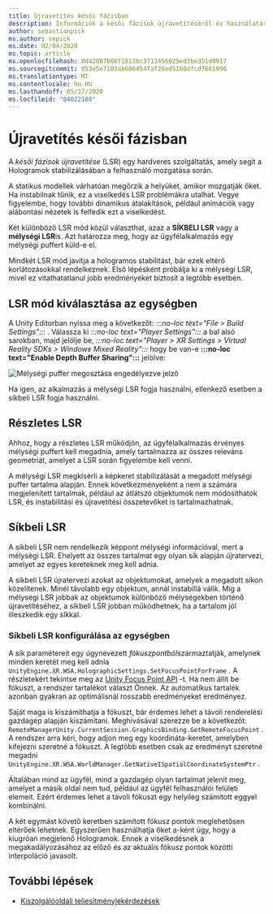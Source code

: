 ```yaml
---
title: Újravetítés késői fázisban
description: Információk a késői fázisok újravetítéséről és használatáról.
author: sebastianpick
ms.author: sepick
ms.date: 02/04/2020
ms.topic: article
ms.openlocfilehash: 8d42087008f1812bc3713456025ed3be351d0917
ms.sourcegitcommit: 053e5e7103ab666454faf26ed51b0dfcd7661996
ms.translationtype: MT
ms.contentlocale: hu-HU
ms.lasthandoff: 05/27/2020
ms.locfileid: "84022180"
---
```

# <a name="late-stage-reprojection"></a>Újravetítés késői fázisban

A *késői fázisok újravetítése* (LSR) egy hardveres szolgáltatás, amely segít a Hologramok stabilizálásában a felhasználó mozgatása során.

A statikus modellek várhatóan megőrzik a helyüket, amikor mozgatják őket. Ha instabilnak tűnik, ez a viselkedés LSR problémákra utalhat. Vegye figyelembe, hogy további dinamikus átalakítások, például animációk vagy alábontási nézetek is felfedik ezt a viselkedést.

Két különböző LSR mód közül választhat, azaz a **SÍKBELI LSR** vagy a **mélységi LSR**is. Azt határozza meg, hogy az ügyfélalkalmazás egy mélységi puffert küld-e el.

Mindkét LSR mód javítja a hologramos stabilitást, bár ezek eltérő korlátozásokkal rendelkeznek. Első lépésként próbálja ki a mélységi LSR, mivel ez vitathatatlanul jobb eredményeket biztosít a legtöbb esetben.

## <a name="choose-lsr-mode-in-unity"></a>LSR mód kiválasztása az egységben

A Unity Editorban nyissa meg a következőt: *:::no-loc text="File > Build Settings":::* . Válassza ki *:::no-loc text="Player Settings":::* a bal alsó sarokban, majd jelölje be, *:::no-loc text="Player > XR Settings > Virtual Reality SDKs > Windows Mixed Reality":::* hogy be van-e **:::no-loc text="Enable Depth Buffer Sharing":::** jelölve:

![Mélységi puffer megosztása engedélyezve jelző](./media/unity-depth-buffer-sharing-enabled.png)

Ha igen, az alkalmazás a mélységi LSR fogja használni, ellenkező esetben a síkbeli LSR fogja használni.

## <a name="depth-lsr"></a>Részletes LSR

Ahhoz, hogy a részletes LSR működjön, az ügyfélalkalmazás érvényes mélységi puffert kell megadnia, amely tartalmazza az összes releváns geometriát, amelyet a LSR során figyelembe kell venni.

A mélységi LSR megkísérli a képkeret stabilizálását a megadott mélységi puffer tartalma alapján. Ennek következményeként a nem a számára megjelenített tartalmak, például az átlátszó objektumok nem módosíthatók LSR, és instabilitási és újravetítési összetevőket is tartalmazhatnak.

## <a name="planar-lsr"></a>Síkbeli LSR

A síkbeli LSR nem rendelkezik képpont mélységi információval, mert a mélységi LSR. Ehelyett az összes tartalmat egy olyan sík alapján újratervezi, amelyet az egyes kereteknek meg kell adnia.

A síkbeli LSR újratervezi azokat az objektumokat, amelyek a megadott síkon közelítenek. Minél távolabb egy objektum, annál instabillá válik. Míg a mélységi LSR jobbak az objektumok különböző mélységekben történő újravetítéséhez, a síkbeli LSR jobban működhetnek, ha a tartalom jól illeszkedik egy síkkal.

### <a name="configure-planar-lsr-in-unity"></a>Síkbeli LSR konfigurálása az egységben

A sík paramétereit egy úgynevezett *fókuszpontból*származtatják, amelynek minden keretét meg kell adnia `UnityEngine.XR.WSA.HolographicSettings.SetFocusPointForFrame` . A részletekért tekintse meg az [Unity Focus Point API](https://docs.microsoft.com/windows/mixed-reality/focus-point-in-unity) -t. Ha nem állít be fókuszt, a rendszer tartalékot választ Önnek. Az automatikus tartalék azonban gyakran az optimálisnál rosszabb eredményeket eredményez.

Saját maga is kiszámíthatja a fókuszt, bár érdemes lehet a távoli renderelési gazdagép alapján kiszámítani. Meghívásával szerezze be a következőt: `RemoteManagerUnity.CurrentSession.GraphicsBinding.GetRemoteFocusPoint` . A rendszer arra kéri, hogy adjon meg egy koordináta-keretet, amelyben kifejezni szeretné a fókuszt. A legtöbb esetben csak az eredményt szeretné megadni `UnityEngine.XR.WSA.WorldManager.GetNativeISpatialCoordinateSystemPtr` .

Általában mind az ügyfél, mind a gazdagép olyan tartalmat jelenít meg, amelyet a másik oldal nem tud, például az ügyfél felhasználói felületi elemeit. Ezért érdemes lehet a távoli fókuszt egy helyileg számított eggyel kombinálni.

A két egymást követő keretben számított fókusz pontok meglehetősen eltérőek lehetnek. Egyszerűen használhatja őket a-ként úgy, hogy a kiugróan megjelenő Hologramok. Ennek a viselkedésnek a megakadályozásához az előző és az aktuális fókusz pontok közötti interpoláció javasolt.

## <a name="next-steps"></a>További lépések

* [Kiszolgálóoldali teljesítménylekérdezések](performance-queries.md)
